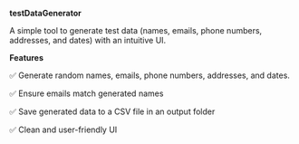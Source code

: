 **testDataGenerator**

A simple tool to generate test data (names, emails, phone numbers, addresses, and dates) with an intuitive UI.

**Features**

✅ Generate random names, emails, phone numbers, addresses, and dates.

✅ Ensure emails match generated names

✅ Save generated data to a CSV file in an output folder

✅ Clean and user-friendly UI



